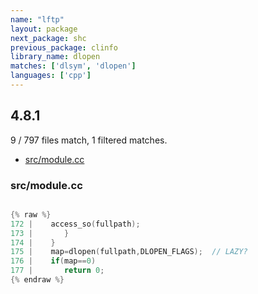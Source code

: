 ```yaml
---
name: "lftp"
layout: package
next_package: shc
previous_package: clinfo
library_name: dlopen
matches: ['dlsym', 'dlopen']
languages: ['cpp']
---
```

## 4.8.1
9 / 797 files match, 1 filtered matches.

 - [src/module.cc](#srcmodulecc)

### src/module.cc

```cpp

{% raw %}
172 | 	 access_so(fullpath);
173 |       }
174 |    }
175 |    map=dlopen(fullpath,DLOPEN_FLAGS);  // LAZY?
176 |    if(map==0)
177 |       return 0;
{% endraw %}

```